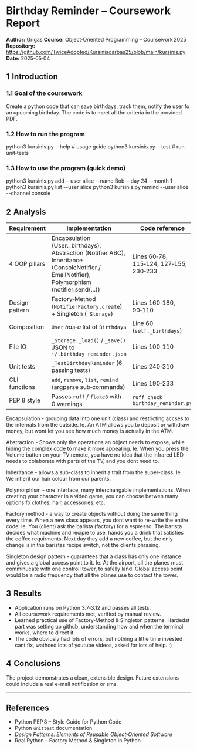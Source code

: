 # Birthday Reminder – Coursework Report

**Author:** Grigas
**Course:** Object‑Oriented Programming – Coursework 2025  
**Repository:** <https://github.com/TwiceAdopted/Kursinisdarbas25/blob/main/kursinis.py>  
**Date:** 2025‑05‑04

## 1  Introduction

### 1.1 Goal of the coursework  
Create a python code that can save birthdays, track them, notify the user fo an upcoming birthday. The code is to meet all the criteria in the provided PDF.

### 1.2 How to run the program  

python3 kursinis.py --help       # usage guide
python3 kursinis.py --test       # run unit‑tests


### 1.3 How to use the program (quick demo)  

python3 kursinis.py add    --user alice --name Bob --day 24 --month 1
python3 kursinis.py list   --user alice
python3 kursinis.py remind --user alice --channel console


## 2  Analysis

| Requirement | Implementation | Code reference |
|-------------|----------------|----------------|
| 4 OOP pillars | Encapsulation (User._birthdays), Abstraction (Notifier ABC), Inheritance (ConsoleNotifier / EmailNotifier), Polymorphism (notifier.send(...)) | Lines 60‑78, 115‑124, 127‑155, 230‑233 |
| Design pattern | Factory‑Method (`NotifierFactory.create`) + Singleton (`_Storage`) | Lines 160‑180, 90‑110 |
| Composition | `User` *has‑a* list of `Birthday`s | Line 60 (`self._birthdays`) |
| File IO | `_Storage._load()` / `_save()` JSON to `~/.birthday_reminder.json` | Lines 100‑110 |
| Unit tests | `_TestBirthdayReminder` (6 passing tests) | Lines 240‑310 |
| CLI functions | `add`, `remove`, `list`, `remind` (argparse sub‑commands) | Lines 190‑233 |  (Command line interface)
| PEP 8 style | Passes `ruff` / `flake8` with 0 warnings | `ruff check birthday_reminder.py` |


Encapsulation - grouping data into one unit (class) and restricting accses to the internals from the outside. 
Ie. An ATM allows you to deposit or withdraw money, but wont let you see how much money is actually in the ATM. 

Abstraction - Shows only the operations an object needs to expose, while hiding the complex code to make it more appealing. 
Ie. When you press the Volume button on your TV remote, you have no idea that the infrared LED needs to colaborate with parts of the TV, and you dont need to.

Inheritance - allows a sub-class to inherit a trait from the super-class.
Ie. We inherit our hair colour from our parents.

Polymorphism - one interface, many interchangable implementations.
When creating your character in a video game, you can choose betwen many options fo clothes, hair, accessories, etc.

Factory method - a way to create objects without doing the same thing every time. When a new class appears, you dont 
want to re-write the entire code.
Ie. You (client) ask the barista (factory) for a espresso. The barista decides what machine and recipie 
to use, hands you a drink that satisfies the coffee requirments. Next day they add a new coffee, but the only
change is in the baristas recipe switch, not the clients phrasing.

Singleton design pattern - guarantees that a class has only one instance and gives a global access
point to it.
Ie. At the airport, all the planes must comminucate with one controll tower, to safelly land. Global 
access point would be a radio frequency that all the planes use to contact the tower.





## 3  Results

* Application runs on Python 3.7‑3.12 and passes all tests.  
* All coursework requirements met, verified by manual review.
* Learned practical use of Factory‑Method & Singleton patterns. Hardedst part was setting up github, understanding how and when the terminal works, where to direct it.
* The code obviusly had lots of errors, but nothing a little time invested cant fix, wathced lots of youtube videos, asked for lots of help. :) 

## 4  Conclusions

The project demonstrates a clean, extensible design. Future extensions could include a real e-mail notification or sms.

---

## References

* Python PEP 8 – Style Guide for Python Code  
* Python `unittest` documentation  
* *Design Patterns: Elements of Reusable Object‑Oriented Software*  
* Real Python – Factory Method & Singleton in Python  
